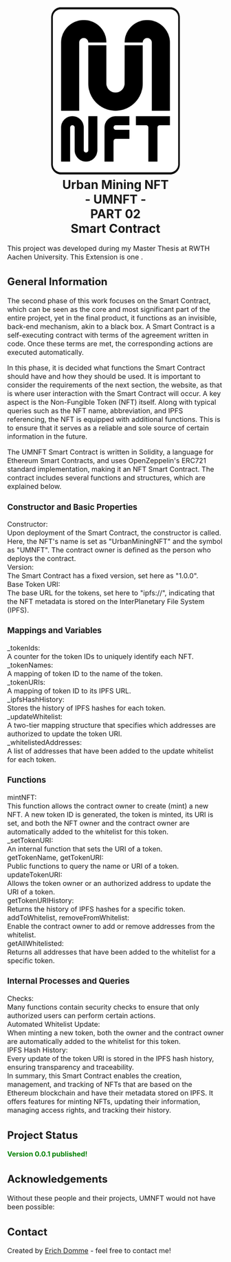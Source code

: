 <h1 align="center">
  <a name="logo"><img src="img\icon_nft.svg" alt="UMNFT" width="300"></a>
  <br>
  Urban Mining NFT <br>
  - UMNFT - <br>
  PART 02 <br>
  Smart Contract
</h1>

<div align="center"></div>

<p><font size="3">
This project was developed during my Master Thesis at RWTH Aachen University. This Extension is one . </p>

## General Information
The second phase of this work focuses on the Smart Contract, which can be seen as the core and most significant part of the entire project, yet in the final product, it functions as an invisible, back-end mechanism, akin to a black box. A Smart Contract is a self-executing contract with terms of the agreement written in code. Once these terms are met, the corresponding actions are executed automatically.

In this phase, it is decided what functions the Smart Contract should have and how they should be used. It is important to consider the requirements of the next section, the website, as that is where user interaction with the Smart Contract will occur. A key aspect is the Non-Fungible Token (NFT) itself. Along with typical queries such as the NFT name, abbreviation, and IPFS referencing, the NFT is equipped with additional functions. This is to ensure that it serves as a reliable and sole source of certain information in the future.

The UMNFT Smart Contract is written in Solidity, a language for Ethereum Smart Contracts, and uses OpenZeppelin's ERC721 standard implementation, making it an NFT Smart Contract. The contract includes several functions and structures, which are explained below.

### Constructor and Basic Properties
Constructor:<br>
Upon deployment of the Smart Contract, the constructor is called. Here, the NFT's name is set as "UrbanMiningNFT" and the symbol as "UMNFT". The contract owner is defined as the person who deploys the contract.<br>
Version:<br>
The Smart Contract has a fixed version, set here as "1.0.0".<br>
Base Token URI:<br>
The base URL for the tokens, set here to "ipfs://", indicating that the NFT metadata is stored on the InterPlanetary File System (IPFS).<br>

### Mappings and Variables
_tokenIds:<br>
A counter for the token IDs to uniquely identify each NFT.<br>
_tokenNames:<br>
A mapping of token ID to the name of the token.<br>
_tokenURIs:<br>
A mapping of token ID to its IPFS URL.<br>
_ipfsHashHistory:<br>
Stores the history of IPFS hashes for each token.<br>
_updateWhitelist:<br>
A two-tier mapping structure that specifies which addresses are authorized to update the token URI.<br>
_whitelistedAddresses:<br>
A list of addresses that have been added to the update whitelist for each token.<br>

### Functions
mintNFT:<br>
This function allows the contract owner to create (mint) a new NFT. A new token ID is generated, the token is minted, its URI is set, and both the NFT owner and the contract owner are automatically added to the whitelist for this token.<br>
_setTokenURI:<br>
An internal function that sets the URI of a token.<br>
getTokenName, getTokenURI:<br>
Public functions to query the name or URI of a token.<br>
updateTokenURI:<br>
Allows the token owner or an authorized address to update the URI of a token.<br>
getTokenURIHistory:<br>
Returns the history of IPFS hashes for a specific token.<br>
addToWhitelist, removeFromWhitelist:<br>
Enable the contract owner to add or remove addresses from the whitelist.<br>
getAllWhitelisted:<br>
Returns all addresses that have been added to the whitelist for a specific token.<br>

### Internal Processes and Queries
Checks:<br>
Many functions contain security checks to ensure that only authorized users can perform certain actions.<br>
Automated Whitelist Update:<br>
When minting a new token, both the owner and the contract owner are automatically added to the whitelist for this token.<br>
IPFS Hash History:<br>
Every update of the token URI is stored in the IPFS hash history, ensuring transparency and traceability.<br>
In summary, this Smart Contract enables the creation, management, and tracking of NFTs that are based on the Ethereum blockchain and have their metadata stored on IPFS. It offers features for minting NFTs, updating their information, managing access rights, and tracking their history.<br>

## Project Status
<span style="color:green">**Version 0.0.1 published!**</span>
<!-- _complete_ / _no longer being worked on_. If you are no longer working on it, provide reasons why.-->

## Acknowledgements
Without these people and their projects, UMNFT would not have been possible:

## Contact
Created by [Erich Domme](mailto:erich.domme@rwth-aachen.de) - feel free to contact me!